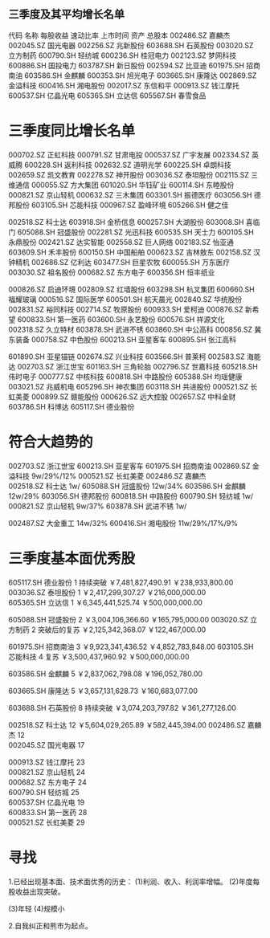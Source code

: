 
## 三季度及其平均增长名单
代码       名称      每股收益  速动比率  上市时间  资产 总股本 
002486.SZ	嘉麟杰
002045.SZ	国光电器
002256.SZ	兆新股份
603688.SH	石英股份
003020.SZ	立方制药
600790.SH	轻纺城
600236.SH	桂冠电力
002123.SZ	梦网科技
600886.SH	国投电力
603787.SH	新日股份
002594.SZ	比亚迪
601975.SH	招商南油
603586.SH	金麒麟
600353.SH	旭光电子
603665.SH	康隆达
002869.SZ	金溢科技
600416.SH	湘电股份
002017.SZ	东信和平
000913.SZ	钱江摩托
600537.SH	亿晶光电
605365.SH	立达信
605567.SH	春雪食品

# 三季度同比增长名单
000702.SZ	正虹科技
000791.SZ	甘肃电投
000537.SZ	广宇发展
002334.SZ	英威腾
600228.SH	返利科技
002632.SZ	道明光学
600225.SH	卓朗科技
002659.SZ	凯文教育
002278.SZ	神开股份
003036.SZ	泰坦股份
002115.SZ	三维通信
000055.SZ	方大集团
601020.SH	华钰矿业
600114.SH	东睦股份
000821.SZ	京山轻机
000632.SZ	三木集团
603301.SH	振德医疗
603056.SH	德邦股份
603105.SH	芯能科技
000967.SZ	盈峰环境
605266.SH	健之佳

002518.SZ	科士达
603918.SH	金桥信息
600257.SH	大湖股份
603008.SH	喜临门
605088.SH	冠盛股份
002281.SZ	光迅科技
600535.SH	天士力
600105.SH	永鼎股份
002421.SZ	达实智能
002558.SZ	巨人网络
002183.SZ	怡亚通
603609.SH	禾丰股份
600150.SH	中国船舶
000623.SZ	吉林敖东
002158.SZ	汉钟精机
002686.SZ	亿利达
603477.SH	巨星农牧
600055.SH	万东医疗
003030.SZ	祖名股份
000682.SZ	东方电子
600356.SH	恒丰纸业

000826.SZ	启迪环境
002809.SZ	红墙股份
603298.SH	杭叉集团
600660.SH	福耀玻璃
000516.SZ	国际医学
600501.SH	航天晨光
002840.SZ	华统股份
002831.SZ	裕同科技
002714.SZ	牧原股份
600933.SH	爱柯迪
000876.SZ	新希望
600833.SH	第一医药
603600.SH	永艺股份
600576.SH	祥源文化
002318.SZ	久立特材
603878.SH	武进不锈
603860.SH	中公高科
000856.SZ	冀东装备
000758.SZ	中色股份
600213.SH	亚星客车
600895.SH	张江高科

601890.SH	亚星锚链
002674.SZ	兴业科技
603566.SH	普莱柯
002583.SZ	海能达
002703.SZ	浙江世宝
601163.SH	三角轮胎
002796.SZ	世嘉科技
605218.SH	伟时电子
000777.SZ	中核科技
600818.SH	中路股份
605388.SH	均瑶健康
003021.SZ	兆威机电
605296.SH	神农集团
603118.SH	共进股份
000521.SZ	长虹美菱
000899.SZ	赣能股份
000626.SZ	远大控股
002657.SZ	中科金财
603786.SH	科博达
605117.SH	德业股份

# 符合大趋势的
002703.SZ	浙江世宝
600213.SH	亚星客车
601975.SH	招商南油
002869.SZ	金溢科技    9w/29%/12% 
000521.SZ	长虹美菱
002486.SZ	嘉麟杰      
002518.SZ	科士达      1w/
605088.SH	冠盛股份    12w/34%
603586.SH	金麒麟      12w/29%
603056.SH	德邦股份
600818.SH	中路股份
600790.SH	轻纺城      1w/
000821.SZ	京山轻机    9w/37%
603878.SH	武进不锈    1w/

002487.SZ	大金重工    14w/32%
600416.SH	湘电股份    11w/29%/17%/9%

# 三季度基本面优秀股
605117.SH  德业股份  1   持续突破      ￥7,481,827,490.91  ￥238,933,800.00 
003036.SZ  泰坦股份  1                 ￥2,417,299,307.27  ￥216,000,000.00    
605365.SH  立达信    1                 ￥6,345,441,525.74  ￥500,000,000.00 

605088.SH  冠盛股份  2                 ￥3,004,106,366.60  ￥165,795,000.00 
003020.SZ  立方制药  2   突破后的复苏  ￥2,125,342,368.07  ￥122,467,000.00 

601975.SH  招商南油  3                 ￥9,923,341,436.52  ￥4,852,783,848.00
603105.SH  芯能科技  4   复苏          ￥3,500,437,960.92  ￥500,000,000.00 

603586.SH  金麒麟    5                 ￥2,837,062,798.08  ￥196,052,780.00 

603665.SH  康隆达    5                 ￥3,657,131,628.73  ￥160,683,077.00

603688.SH  石英股份  8  持续突破       ￥3,074,203,797.82  ￥361,277,126.00 

002518.SZ  科士达    12                ￥5,604,029,265.89  ￥582,445,394.00 
002486.SZ  嘉麟杰    12     
002045.SZ  国光电器  17     

000913.SZ  钱江摩托  23     
000821.SZ  京山轻机  24     
000682.SZ  东方电子  24     
600790.SH  轻纺城    25      
600537.SH  亿晶光电  19    
600833.SH  第一医药  28   
000521.SZ  长虹美菱  29   

# 寻找
1.已经出现基本面、技术面优秀的历史：
  (1)利润、收入、利润率增幅。
  (2)年度每股收益出现突破。

  (3)年轻
  (4)规模小

2.自我纠正和熊市为起点。


